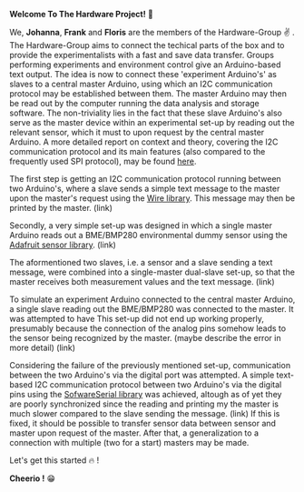 **Welcome To The Hardware Project!** :raised_hands:

We, **Johanna**, **Frank** and **Floris** are the members of the Hardware-Group :v: .
The Hardware-Group aims to connect the techical parts of the box and to provide the experimentalists with a fast and save data transfer. 
Groups performing experiments and environment control give an Arduino-based text output.
The idea is now to connect these 'experiment Arduino's' as slaves to a central master Arduino, using which an I2C communication protocol may be established between them.
The master Arduino may then be read out by the computer running the data analysis and storage software.
The non-triviality lies in the fact that these slave Arduino's also serve as the master device within an experimental set-up by reading out the relevant sensor, which it must to upon request by the central master Arduino.
A more detailed report on context and theory, covering the I2C communication protocol and its main features (also compared to the frequently used SPI protocol), may be found [here](https://git.science.uu.nl/j.lomker/experiment-design-2020/-/blob/master/projects/Hardware_Johanna_Floris_Frank/Report_on_context_and_theory.md).

The first step is getting an I2C communication protocol running between two Arduino's, where a slave sends a simple text message to the master upon the master's request using the [Wire library](https://www.arduino.cc/en/Reference/Wire).
This message may then be printed by the master.
(link)

Secondly, a very simple set-up was designed in which a single master Arduino reads out a BME/BMP280 environmental dummy sensor using the [Adafruit sensor library](https://github.com/adafruit/Adafruit_Sensor).
(link)

The aformentioned two slaves, i.e. a sensor and a slave sending a text message, were combined into a single-master dual-slave set-up, so that the master receives both measurement values and the text message.
(link)

To simulate an experiment Arduino connected to the central master Arduino, a single slave reading out the BME/BMP280 was connected to the master.
It was attempted to have 
This set-up did not end up working properly, presumably because the connection of the analog pins somehow leads to the sensor being recognized by the master. (maybe describe the error in more detail)
(link)

Considering the failure of the previously mentioned set-up, communication between the two Arduino's via the digital port was attempted.
A simple text-based I2C communication protocol between two Arduino's via the digital pins using the [SofwareSerial library](https://www.arduino.cc/en/Reference/SoftwareSerial) was achieved, altough as of yet they are poorly synchronized since the reading and printing my the master is much slower compared to the slave sending the message. (link)
If this is fixed, it should be possible to transfer sensor data between sensor and master upon request of the master. After that, a generalization to a connection with multiple (two for a start) masters may be made.

Let's get this started :fire: !

**Cheerio !** :grin:
